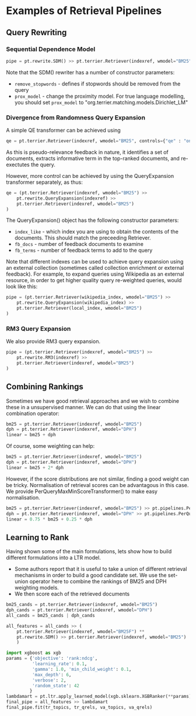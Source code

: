 # Examples of Retrieval Pipelines

## Query Rewriting 

### Sequential Dependence Model

```python
pipe = pt.rewrite.SDM() >> pt.terrier.Retriever(indexref, wmodel="BM25")
```

Note that the SDM() rewriter has a number of constructor parameters:
 - `remove_stopwords` - defines if stopwords should be removed from the query
 - `prox_model` - change the proximity model. For true language modelling, you should set `prox_model` to "org.terrier.matching.models.Dirichlet_LM"


### Divergence from Randomness Query Expansion

A simple QE transformer can be achieved using
```python
qe = pt.terrier.Retriever(indexref, wmodel="BM25", controls={"qe" : "on"})
```

As this is pseudo-relevance feedback in nature, it identifies a set of documents, extracts informative term in the top-ranked documents, and re-exectutes the query.

However, more control can be achieved by using the QueryExpansion transformer separately, as thus:
```python
qe = (pt.terrier.Retriever(indexref, wmodel="BM25") >> 
    pt.rewrite.QueryExpansion(indexref) >> 
    pt.terrier.Retriever(indexref, wmodel="BM25")
)
```

The QueryExpansion() object has the following constructor parameters:
 - `index_like` - which index you are using to obtain the contents of the documents. This should match the preceeding Retriever. 
 - `fb_docs` - number of feedback documents to examine
 - `fb_terms` - number of feedback terms to add to the query

Note that different indexes can be used to achieve query expansion using an external collection (sometimes called collection enrichment or external feedback).  For example, to expand queries using Wikipedia as an external resource, in order to get higher quality query re-weighted queries, would look like this:

```python
pipe = (pt.terrier.Retriever(wikipedia_index, wmodel="BM25") >> 
    pt.rewrite.QueryExpansion(wikipedia_index) >> 
    pt.terrier.Retriever(local_index, wmodel="BM25")
)
```

### RM3 Query Expansion

We also provide RM3 query expansion.

```python
pipe = (pt.terrier.Retriever(indexref, wmodel="BM25") >> 
    pt.rewrite.RM3(indexref) >> 
    pt.terrier.Retriever(indexref, wmodel="BM25")
)
```
## Combining Rankings

Sometimes we have good retrieval approaches and we wish to combine these in a unsupervised manner. We can do that using the linear combination operator:
```python
bm25 = pt.terrier.Retriever(indexref, wmodel="BM25")
dph = pt.terrier.Retriever(indexref, wmodel="DPH")
linear = bm25 + dph
```

Of course, some weighting can help:
```python
bm25 = pt.terrier.Retriever(indexref, wmodel="BM25")
dph = pt.terrier.Retriever(indexref, wmodel="DPH")
linear = bm25 + 2* dph
```

However, if the score distributions are not similar, finding a good weight can be tricky. Normalisation of retrieval scores can be advantagous in this case. We provide PerQueryMaxMinScoreTransformer() to make easy normalisation.

```python
bm25 = pt.terrier.Retriever(indexref, wmodel="BM25") >> pt.pipelines.PerQueryMaxMinScoreTransformer()
dph = pt.terrier.Retriever(indexref, wmodel="DPH" >> pt.pipelines.PerQueryMaxMinScoreTransformer()
linear = 0.75 * bm25 + 0.25 * dph
```


## Learning to Rank

Having shown some of the main formulations, lets show how to build different formulations into a LTR model.
 - Some authors report that it is useful to take a union of different retrieval mechanisms in order to build a good candidate set. We use the set-union operator here to combine the rankings of BM25 and DPH weighting models.
 - We then score each of the retrieved documents 

```python
bm25_cands = pt.terrier.Retriever(indexref, wmodel="BM25")
dph_cands = pt.terrier.Retriever(indexref, wmodel="DPH")
all_cands = bm25_cands | dph_cands

all_features = all_cands >> (  
    pt.terrier.Retriever(indexref, wmodel="BM25F") **
    pt.rewrite.SDM() >> pt.terrier.Retriever(indexref, wmodel="BM25")
    )

import xgboost as xgb
params = {'objective': 'rank:ndcg', 
          'learning_rate': 0.1, 
          'gamma': 1.0, 'min_child_weight': 0.1,
          'max_depth': 6,
          'verbose': 2,
          'random_state': 42 
         }
lambdamart = pt.ltr.apply_learned_model(xgb.sklearn.XGBRanker(**params), form='ltr')
final_pipe = all_features >> lambdamart
final_pipe.fit(tr_topics, tr_qrels, va_topics, va_qrels)

```

